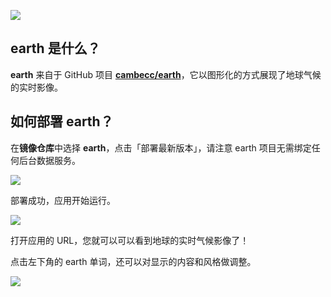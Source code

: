 ![](http://blog.daocloud.io/wp-content/uploads/2015/05/earth.jpg)

## earth 是什么？

**earth** 来自于 GitHub 项目 **[cambecc/earth](https://github.com/cambecc/earth)**，它以图形化的方式展现了地球气候的实时影像。

## 如何部署 earth？

在**镜像仓库**中选择 **earth**，点击「部署最新版本」，请注意 earth 项目无需绑定任何后台数据服务。

![](http://blog.daocloud.io/wp-content/uploads/2015/05/app-earth-2.png)

部署成功，应用开始运行。

![](http://blog.daocloud.io/wp-content/uploads/2015/05/app-earth-8.png)

打开应用的 URL，您就可以可以看到地球的实时气候影像了！

点击左下角的 earth 单词，还可以对显示的内容和风格做调整。

![](http://blog.daocloud.io/wp-content/uploads/2015/05/app-earth.png)
